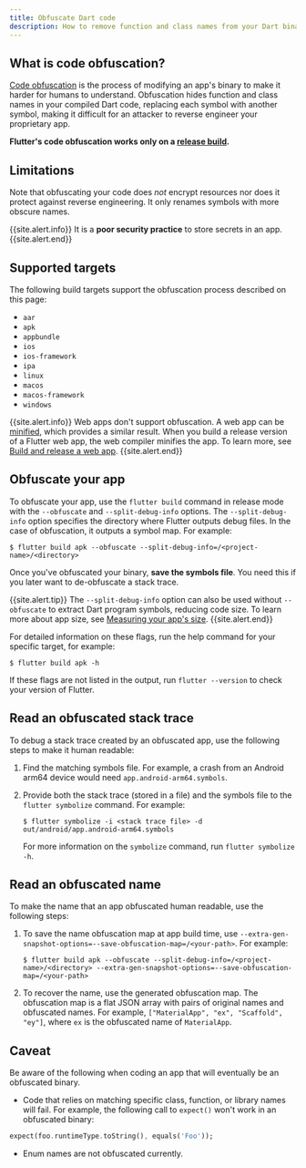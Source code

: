 ```yaml
---
title: Obfuscate Dart code
description: How to remove function and class names from your Dart binary.
---
```


<?code-excerpt path-base="deployment/obfuscate"?>

## What is code obfuscation?

[Code obfuscation][] is the process of modifying an
app's binary to make it harder for humans to understand.
Obfuscation hides function and class names in your
compiled Dart code, replacing each symbol with
another symbol, making it difficult for an attacker
to reverse engineer your proprietary app.

**Flutter's code obfuscation works
only on a [release build][].**

[Code obfuscation]: https://en.wikipedia.org/wiki/Obfuscation_(software)
[release build]: /testing/build-modes#release

## Limitations

Note that obfuscating your code does _not_
encrypt resources nor does it protect against
reverse engineering.
It only renames symbols with more obscure names.

{{site.alert.info}}
  It is a **poor security practice** to
  store secrets in an app.
{{site.alert.end}}

## Supported targets

The following build targets
support the obfuscation process
described on this page:

* `aar`
* `apk`
* `appbundle`
* `ios`
* `ios-framework`
* `ipa`
* `linux`
* `macos`
* `macos-framework`
* `windows`

{{site.alert.info}}
  Web apps don't support obfuscation.
  A web app can be [minified][], which provides a similar result.
  When you build a release version of a Flutter web app,
  the web compiler minifies the app. To learn more,
  see [Build and release a web app][].
{{site.alert.end}}

[Build and release a web app]: /deployment/web
[minified]: https://en.wikipedia.org/wiki/Minification_(programming)

## Obfuscate your app

To obfuscate your app, use the `flutter build` command
in release mode
with the `--obfuscate` and  `--split-debug-info` options.
The `--split-debug-info` option specifies the directory
where Flutter outputs debug files.
In the case of obfuscation, it outputs a symbol map.
For example:

```terminal
$ flutter build apk --obfuscate --split-debug-info=/<project-name>/<directory>
```

Once you've obfuscated your binary, **save
the symbols file**. You need this if you later
want to de-obfuscate a stack trace.

{{site.alert.tip}}
  The `--split-debug-info` option can also be used without `--obfuscate`
  to extract Dart program symbols, reducing code size.
  To learn more about app size, see [Measuring your app's size][].
{{site.alert.end}}

[Measuring your app's size]: /perf/app-size

For detailed information on these flags, run
the help command for your specific target, for example:

```terminal
$ flutter build apk -h
```

If these flags are not listed in the output,
run `flutter --version` to check your version of Flutter.

## Read an obfuscated stack trace

To debug a stack trace created by an obfuscated app,
use the following steps to make it human readable:

1. Find the matching symbols file.
   For example, a crash from an Android arm64
   device would need `app.android-arm64.symbols`.

1. Provide both the stack trace (stored in a file)
   and the symbols file to the `flutter symbolize` command.
   For example:

   ```terminal
   $ flutter symbolize -i <stack trace file> -d out/android/app.android-arm64.symbols
   ```

   For more information on the `symbolize` command,
   run `flutter symbolize -h`.

## Read an obfuscated name

To make the name that an app obfuscated human readable,
use the following steps:

1. To save the name obfuscation map at app build time,
   use `--extra-gen-snapshot-options=--save-obfuscation-map=/<your-path>`.
   For example:

   ```terminal
   $ flutter build apk --obfuscate --split-debug-info=/<project-name>/<directory> --extra-gen-snapshot-options=--save-obfuscation-map=/<your-path>
   ```

1. To recover the name, use the generated obfuscation map.
   The obfuscation map is a flat JSON array with pairs of
   original names and obfuscated names. For example,
   `["MaterialApp", "ex", "Scaffold", "ey"]`, where `ex`
   is the obfuscated name of `MaterialApp`.

## Caveat

Be aware of the following when coding an app that will
eventually be an obfuscated binary.

* Code that relies on matching specific class, function,
  or library names will fail.
  For example, the following call to `expect()` won't
  work in an obfuscated binary:

<?code-excerpt "lib/main.dart (Expect)"?>
```dart
expect(foo.runtimeType.toString(), equals('Foo'));
```

* Enum names are not obfuscated currently.
